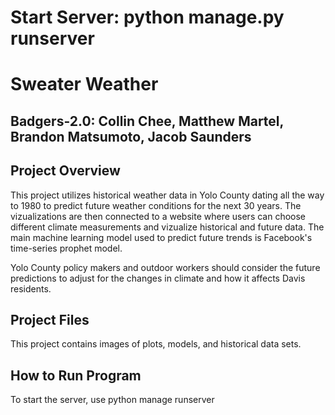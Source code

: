 Start Server: python manage.py runserver
=======
# Sweater Weather
## Badgers-2.0: Collin Chee, Matthew Martel, Brandon Matsumoto, Jacob Saunders

## Project Overview
This project utilizes historical weather data in Yolo County dating all the way to 1980 to predict future weather conditions for the next 30 years. The vizualizations are then connected to a website where users can choose different climate measurements and vizualize historical and future data. The main machine learning model used to predict future trends is Facebook's time-series prophet model. 

Yolo County policy makers and outdoor workers should consider the future predictions to adjust for the changes in climate and how it affects Davis residents.

## Project Files
This project contains images of plots, models, and historical data sets.

## How to Run Program
To start the server, use python manage runserver 
